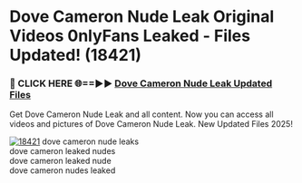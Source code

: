 # Dove Cameron Nude Leak Original Videos 0nlyFans Leaked - Files Updated! (18421)

<h3>🔴 CLICK HERE 🌐==►► <a href="https://tinyurl.com/yrmya6cz" rel="nofollow">Dove Cameron Nude Leak Updated Files</a></h3>

Get Dove Cameron Nude Leak and all content. Now you can access all videos and pictures of Dove Cameron Nude Leak. New Updated Files 2025!

[![18421](https://i.imgur.com/FMdXYCs.gif)](https://tinyurl.com/yrmya6cz)
dove cameron nude leaks<br>
dove cameron leaked nudes<br>
dove cameron leaked nude<br>
dove cameron nudes leaked
